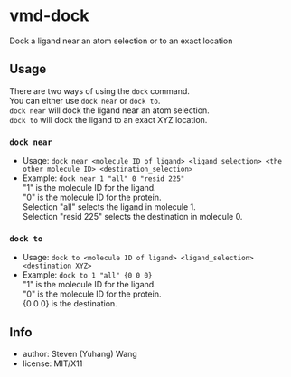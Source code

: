 # vmd-dock
Dock a ligand near an atom selection or to an exact location

## Usage
There are two ways of using the `dock` command.  
You can either use `dock near` or `dock to`.  
`dock near` will dock the ligand near an atom selection.  
`dock to` will dock the ligand to an exact XYZ location.

### `dock near`
- Usage: `dock near <molecule ID of ligand> <ligand_selection> <the other molecule ID> <destination_selection>`
- Example:
  `dock near 1 "all" 0 "resid 225"`  
  "1" is the molecule ID for the ligand.  
  "0" is the molecule ID for the protein.   
  Selection "all" selects the ligand in molecule 1.   
  Selection "resid 225" selects the destination in molecule 0.  


### `dock to`
- Usage: `dock to <molecule ID of ligand> <ligand_selection> <destination XYZ>`
- Example:
  `dock to 1 "all" {0 0 0}`  
  "1" is the molecule ID for the ligand.  
  "0" is the molecule ID for the protein.   
  {0 0 0} is the destination.


## Info
* author: Steven (Yuhang) Wang
* license: MIT/X11

